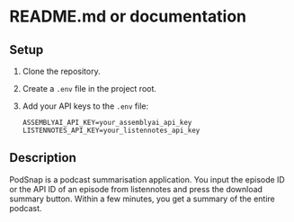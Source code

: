 # README.md or documentation

## Setup

1. Clone the repository.
2. Create a `.env` file in the project root.
3. Add your API keys to the `.env` file:

   ```dotenv
   ASSEMBLYAI_API_KEY=your_assemblyai_api_key
   LISTENNOTES_API_KEY=your_listennotes_api_key

## Description
PodSnap is a podcast summarisation application. You input the episode ID or the API ID of an episode from listennotes and press the download summary button. Within a few minutes, you get a summary of the entire podcast.
